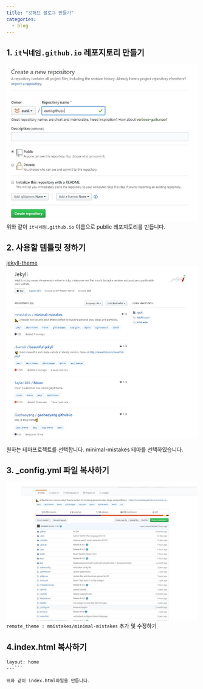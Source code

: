 ```yaml
---
title: "깃허브 블로그 만들기"
categories:
  - blog
---
```


## 1. `it닉네임.github.io` 레포지토리 만들기
![텍스트](/assets/images/createrepo.JPG)
위와 같이 `it닉네임.github.io` 이름으로 public 레포지토리를 만듭니다.

## 2. 사용할 템틀릿 정하기
[jekyll-theme](https://github.com/topics/jekyll-theme)
![텍스트](/assets/images/chtemplet.JPG)

원하는 테마프로젝트를 선택합니다. minimal-mistakes 테마를 선택하였습니다.

## 3. _config.yml 파일 복사하기
![텍스트](/assets/images/_config.JPG)
`remote_theme : mmistakes/minimal-mistakes` 추가 및 수정하기

## 4.index.html 복사하기

```---
layout: home
---```

위와 같이 index.html파일을 만듭니다.

